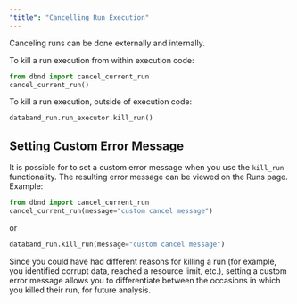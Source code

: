 ```yaml
---
"title": "Cancelling Run Execution"
---
```

Canceling runs can be done externally and internally.

To kill a run execution from within execution code:

<!-- noqa -->
```python
from dbnd import cancel_current_run
cancel_current_run()
```

To kill a run execution, outside of execution code:

<!-- noqa -->
```python
databand_run.run_executor.kill_run()
```

## Setting Custom Error Message

It is possible for to set a custom error message when you use the `kill_run` functionality. The resulting error message can be viewed on the Runs page.
Example:

<!-- noqa -->
```python
from dbnd import cancel_current_run
cancel_current_run(message="custom cancel message")
```
or

<!-- noqa -->
```python
databand_run.kill_run(message="custom cancel message")
```
Since you could have had different reasons for killing a run (for example, you identified corrupt data, reached a resource limit, etc.), setting a custom error message allows you to differentiate between the occasions in which you killed their run, for future analysis.
